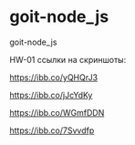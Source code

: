 # goit-node_js

goit-node_js

HW-01 ссылки на скриншоты:

https://ibb.co/yQHQrJ3

https://ibb.co/jJcYdKy

https://ibb.co/WGmfDDN

https://ibb.co/7Svvdfp
